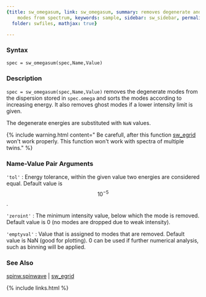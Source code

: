 ```yaml
---
{title: sw_omegasum, link: sw_omegasum, summary: removes degenerate and ghost magnon
    modes from spectrum, keywords: sample, sidebar: sw_sidebar, permalink: sw_omegasum,
  folder: swfiles, mathjax: true}

---
```

  
### Syntax
  
`spec = sw_omegasum(spec,Name,Value)`
  
### Description
  
`spec = sw_omegasum(spec,Name,Value)` removes the degenerate modes from
the dispersion stored in `spec.omega` and sorts the modes according to
increasing energy. It also removes ghost modes if a lower intensity limit
is given.
   
The degenerate energies are substituted with `NaN` values.
 
{% include warning.html content=" Be carefull, after this function [sw_egrid](sw_egrid) won't work properly.
This function won't work with spectra of multiple twins." %}
  
### Name-Value Pair Arguments
  
`'tol'`
: Energy tolerance, within the given value two energies are considered
  equal. Default value is $$10^{-5}$$.
  
`'zeroint'`
: The minimum intensity value, below which the mode is removed. Default
  value is 0 (no modes are dropped due to weak intensity).
  
`'emptyval'`
: Value that is assigned to modes that are removed. Default value is NaN
  (good for plotting). 0 can be used if further numerical analysis, such
  as binning will be applied.
  
### See Also
  
[spinw.spinwave](spinw_spinwave) \| [sw_egrid](sw_egrid)
 

{% include links.html %}

